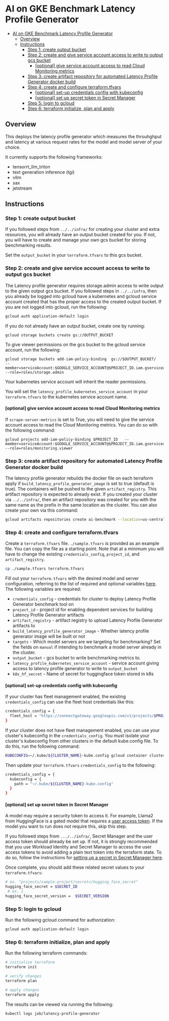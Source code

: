 # AI on GKE Benchmark Latency Profile Generator

<!-- TOC -->
- [AI on GKE Benchmark Latency Profile Generator](#ai-on-gke-benchmark-latency-profile-generator)
  - [Overview](#overview)
  - [Instructions](#instructions)
    - [Step 1: create output bucket](#step-1-create-output-bucket)
    - [Step 2: create and give service account access to write to output gcs bucket](#step-2-create-and-give-service-account-access-to-write-to-output-gcs-bucket)
      - [\[optional\] give service account access to read Cloud Monitoring metrics](#optional-give-service-account-access-to-read-cloud-monitoring-metrics)
    - [Step 3: create artifact repository for automated Latency Profile Generator docker build](#step-3-create-artifact-repository-for-automated-latency-profile-generator-docker-build)
    - [Step 4: create and configure terraform.tfvars](#step-4-create-and-configure-terraformtfvars)
      - [\[optional\] set-up credentials config with kubeconfig](#optional-set-up-credentials-config-with-kubeconfig)
      - [\[optional\] set up secret token in Secret Manager](#optional-set-up-secret-token-in-secret-manager)
    - [Step 5: login to gcloud](#step-5-login-to-gcloud)
    - [Step 6: terraform initialize, plan and apply](#step-6-terraform-initialize-plan-and-apply)
<!-- TOC -->

## Overview

This deploys the latency profile generator which measures the throuhghput and
latency at various request rates for the model and model server of your choice. 

It currently supports the following frameworks:
- tensorrt_llm_triton
- text generation inference (tgi)
- vllm
- sax
- jetstream

## Instructions

### Step 1: create output bucket

If you followed steps from `../../infra/` for creating your cluster and extra
resources, you will already have an output bucket created for you.
If not, you will have to create and manage your own gcs bucket for storing
benchmarking results.

Set the `output_bucket` in your `terraform.tfvars` to this gcs bucket.

### Step 2: create and give service account access to write to output gcs bucket

The Latency profile generator requires storage.admin access to write output to
the given output gcs bucket. If you followed steps in `../../infra`, then you
already be logged into gcloud have a kubernetes and gcloud service account 
created that has the proper access to the created output bucket. If you are
not logged into gcloud, run the following:

```bash
gcloud auth application-default login
```

If you do not already have an output bucket, create one by running:

```
gcloud storage buckets create gs://OUTPUT_BUCKET
```

To give viewer permissions on the gcs bucket to the gcloud service account,
run the following:

```
gcloud storage buckets add-iam-policy-binding  gs://$OUTPUT_BUCKET/
--member=serviceAccount:$GOOGLE_SERVICE_ACCOUNT@$PROJECT_ID.iam.gserviceaccount.com --role=roles/storage.admin
```

Your kubernetes service account will inherit the reader permissions.

You will set the `latency_profile_kubernetes_service_account` in your
`terraform.tfvars` to the kubernetes service account name.

#### [optional] give service account access to read Cloud Monitoring metrics

If `scrape-server-metrics` is set to True, you will need to give the service account access to read
the Cloud Monitoring metrics. You can do so with the following command:

```
gcloud projects add-iam-policy-binding $PROJECT_ID   --member=serviceAccount:$GOOGLE_SERVICE_ACCOUNT@$PROJECT_ID.iam.gserviceaccount.com   --role=roles/monitoring.viewer
```

### Step 3: create artifact repository for automated Latency Profile Generator docker build

The latency profile generator rebuilds the docker file on each terraform apply 
if `build_latency_profile_generator_image` is set to true (default is true).
The containers will be pushed to the given `artifact_registry`. This artifact
repository is expected to already exist. If you created your cluster via
`../../infra/`, then an artifact repository was created for you with the same
name as the prefix in the same location as the cluster. You can also create your
own via this command:

```bash
gcloud artifacts repositories create ai-benchmark --location=us-central1 --repository-format=docker
```

### Step 4: create and configure terraform.tfvars

Create a `terraform.tfvars` file. `./sample.tfvars` is provided as an example
file. You can copy the file as a starting point.
Note that at a minimum you will have to change the existing
`credentials_config`, `project_id`, and `artifact_registry`.

```bash
cp ./sample.tfvars terraform.tfvars
```

Fill out your `terraform.tfvars` with the desired model and server configuration, referring to the list of required and optional variables [here](#variables). The following variables are required:
- `credentials_config` - credentials for cluster to deploy Latency Profile Generator benchmark tool on
- `project_id` - project id for enabling dependent services for building Latency Profile Generator artifacts
- `artifact_registry` - artifact registry to upload Latency Profile Generator artifacts to
- `build_latency_profile_generator_image` - Whether latency profile generator image will be built or not
- `targets` - Which model servers are we targeting for benchmarking? Set  the fields on `manual` if intending to benchmark a model server already in the cluster.
- `output_bucket` - gcs bucket to write benchmarking metrics to.
- `latency_profile_kubernetes_service_account` - service account giving access to latency profile generator to write to `output_bucket`
- `k8s_hf_secret` - Name of secret for huggingface token stored in k8s

#### [optional] set-up credentials config with kubeconfig

If your cluster has fleet management enabled, the existing `credentials_config`
can use the fleet host credentials like this:

```bash
credentials_config = {
  fleet_host = "https://connectgateway.googleapis.com/v1/projects/$PROJECT_NUMBER/locations/global/gkeMemberships/$CLUSTER_NAME"
}
```

If your cluster does not have fleet management enabled, you can use your
cluster's kubeconfig in the `credentials_config`. You must isolate your
cluster's kubeconfig from other clusters in the default kube.config file.
To do this, run the following command:

```bash
KUBECONFIG=~/.kube/${CLUSTER_NAME}-kube.config gcloud container clusters get-credentials $CLUSTER_NAME --location $CLUSTER_LOCATION
```

Then update your `terraform.tfvars` `credentials_config` to the following:

```bash
credentials_config = {
  kubeconfig = {
    path = "~/.kube/${CLUSTER_NAME}-kube.config"
  }
}
```

#### [optional] set up secret token in Secret Manager

A model may require a security token to access it. For example, Llama2 from
HuggingFace is a gated model that requires a
[user access token](https://huggingface.co/docs/hub/en/security-tokens). If the
model you want to run does not require this, skip this step.

If you followed steps from `.../../infra/`, Secret Manager and the user access
token should already be set up. If not, it is strongly recommended that you use
Workload Identity and Secret Manager to access the user access tokens to avoid
adding a plain text token into the terraform state. To do so, follow the
instructions for
[setting up a secret in Secret Manager here](https://cloud.google.com/kubernetes-engine/docs/tutorials/workload-identity-secrets).

Once complete, you should add these related secret values to your
`terraform.tfvars`:

```bash
# ex. "projects/sample-project/secrets/hugging_face_secret"
hugging_face_secret = $SECRET_ID
 # ex. 1
hugging_face_secret_version =  $SECRET_VERSION
```

### Step 5: login to gcloud

Run the following gcloud command for authorization:

```bash
gcloud auth application-default login
```

### Step 6: terraform initialize, plan and apply

Run the following terraform commands:

```bash
# initialize terraform
terraform init

# verify changes
terraform plan

# apply changes
terraform apply
```

The results can be viewed via running the following:
```
kubectl logs job/latency-profile-generator
```
